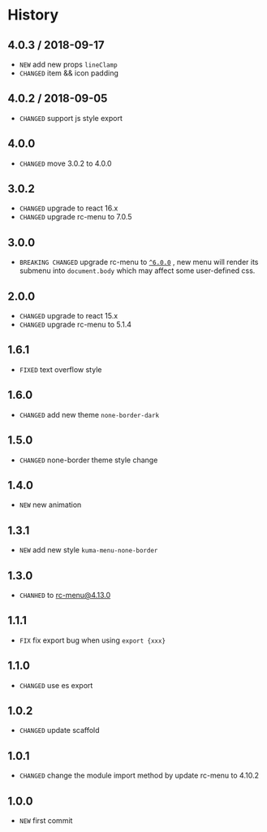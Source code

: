 # History

## 4.0.3 / 2018-09-17

* `NEW` add new props `lineClamp`
* `CHANGED` item && icon padding

## 4.0.2 / 2018-09-05

* `CHANGED` support js style export

## 4.0.0

* `CHANGED` move 3.0.2 to 4.0.0

## 3.0.2

* `CHANGED` upgrade to react 16.x
* `CHANGED` upgrade rc-menu to 7.0.5

## 3.0.0

* `BREAKING CHANGED` upgrade rc-menu to [`^6.0.0`](https://github.com/react-component/menu/blob/master/HISTORY.md#600--2017-10-30) , new menu will render its submenu into `document.body` which may affect some user-defined css. 

## 2.0.0

* `CHANGED` upgrade to react 15.x
* `CHANGED` upgrade rc-menu to 5.1.4

## 1.6.1

* `FIXED` text overflow style

## 1.6.0

* `CHANGED` add new theme `none-border-dark`

## 1.5.0

* `CHANGED` none-border theme style change

## 1.4.0

* `NEW` new animation

## 1.3.1

* `NEW` add new style `kuma-menu-none-border`

## 1.3.0

* `CHANHED` to rc-menu@4.13.0

## 1.1.1

* `FIX` fix export bug when using `export {xxx}`

## 1.1.0

* `CHANGED` use es export

## 1.0.2

* `CHANGED` update scaffold

## 1.0.1

* `CHANGED` change the module import method by update rc-menu to 4.10.2

## 1.0.0

* `NEW` first commit
